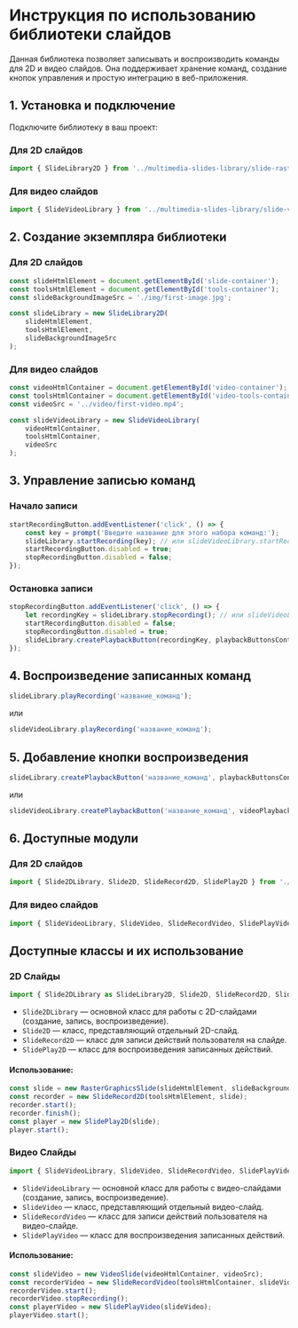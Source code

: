 # Инструкция по использованию библиотеки слайдов

Данная библиотека позволяет записывать и воспроизводить команды для 2D и видео слайдов. Она поддерживает хранение команд, создание кнопок управления и простую интеграцию в веб-приложения.



## 1. Установка и подключение

Подключите библиотеку в ваш проект:

### Для 2D слайдов
```javascript
import { SlideLibrary2D } from '../multimedia-slides-library/slide-raster-graphics/index.js';
```

### Для видео слайдов
```javascript
import { SlideVideoLibrary } from '../multimedia-slides-library/slide-video';
```

## 2. Создание экземпляра библиотеки

### Для 2D слайдов
```javascript
const slideHtmlElement = document.getElementById('slide-container');
const toolsHtmlElement = document.getElementById('tools-container');
const slideBackgroundImageSrc = './img/first-image.jpg';

const slideLibrary = new SlideLibrary2D(
    slideHtmlElement,
    toolsHtmlElement,
    slideBackgroundImageSrc
);
```

### Для видео слайдов
```javascript
const videoHtmlContainer = document.getElementById('video-container');
const toolsHtmlContainer = document.getElementById('video-tools-container');
const videoSrc = '../video/first-video.mp4';

const slideVideoLibrary = new SlideVideoLibrary(
    videoHtmlContainer,
    toolsHtmlContainer,
    videoSrc
);
```

## 3. Управление записью команд

### Начало записи
```javascript
startRecordingButton.addEventListener('click', () => {
    const key = prompt('Введите название для этого набора команд:');
    slideLibrary.startRecording(key); // или slideVideoLibrary.startRecording(key)
    startRecordingButton.disabled = true;
    stopRecordingButton.disabled = false;
});
```

### Остановка записи
```javascript
stopRecordingButton.addEventListener('click', () => {
    let recordingKey = slideLibrary.stopRecording(); // или slideVideoLibrary.stopRecording();
    startRecordingButton.disabled = false;
    stopRecordingButton.disabled = true;
    slideLibrary.createPlaybackButton(recordingKey, playbackButtonsContainer);
});
```

## 4. Воспроизведение записанных команд
```javascript
slideLibrary.playRecording('название_команд');
```
или
```javascript
slideVideoLibrary.playRecording('название_команд');
```

## 5. Добавление кнопки воспроизведения
```javascript
slideLibrary.createPlaybackButton('название_команд', playbackButtonsContainer);
```
или
```javascript
slideVideoLibrary.createPlaybackButton('название_команд', videoPlaybackButtonsContainer);
```

## 6. Доступные модули

### Для 2D слайдов
```javascript
import { Slide2DLibrary, Slide2D, SlideRecord2D, SlidePlay2D } from './modules/Slide2DLibrary.js';
```

### Для видео слайдов
```javascript
import { SlideVideoLibrary, SlideVideo, SlideRecordVideo, SlidePlayVideo } from './modules/SlideVideoLibrary.js';
```

## Доступные классы и их использование

### 2D Слайды
```javascript
import { Slide2DLibrary as SlideLibrary2D, Slide2D, SlideRecord2D, SlidePlay2D } from './modules/Slide2DLibrary.js';
```

- `Slide2DLibrary` — основной класс для работы с 2D-слайдами (создание, запись, воспроизведение).
- `Slide2D` — класс, представляющий отдельный 2D-слайд.
- `SlideRecord2D` — класс для записи действий пользователя на слайде.
- `SlidePlay2D` — класс для воспроизведения записанных действий.

#### Использование:

```javascript
const slide = new RasterGraphicsSlide(slideHtmlElement, slideBackgroundImageSrc);
const recorder = new SlideRecord2D(toolsHtmlElement, slide);
recorder.start();
recorder.finish();
const player = new SlidePlay2D(slide);
player.start();
```

### Видео Слайды
```javascript
import { SlideVideoLibrary, SlideVideo, SlideRecordVideo, SlidePlayVideo } from './modules/SlideVideoLibrary.js';
```

- `SlideVideoLibrary` — основной класс для работы с видео-слайдами (создание, запись, воспроизведение).
- `SlideVideo` — класс, представляющий отдельный видео-слайд.
- `SlideRecordVideo` — класс для записи действий пользователя на видео-слайде.
- `SlidePlayVideo` — класс для воспроизведения записанных действий.

#### Использование:

```javascript
const slideVideo = new VideoSlide(videoHtmlContainer, videoSrc);
const recorderVideo = new SlideRecordVideo(toolsHtmlContainer, slideVideo);
recorderVideo.start();
recorderVideo.stopRecording();
const playerVideo = new SlidePlayVideo(slideVideo);
playerVideo.start();
```
